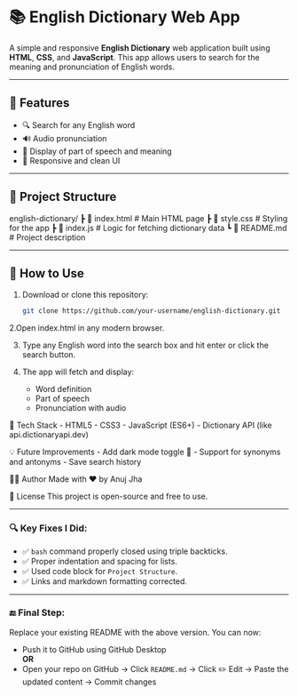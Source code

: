 # 📚 English Dictionary Web App

A simple and responsive **English Dictionary** web application built using **HTML**, **CSS**, and **JavaScript**. This app allows users to search for the meaning and pronunciation of English words.

---

## 🌟 Features

- 🔍 Search for any English word
- 🔊 Audio pronunciation
- 📖 Display of part of speech and meaning
- 📱 Responsive and clean UI

---

## 📁 Project Structure

english-dictionary/
┣ 📄 index.html # Main HTML page
┣ 📄 style.css # Styling for the app
┣ 📄 index.js # Logic for fetching dictionary data
┗ 📄 README.md # Project description


---

## 🚀 How to Use

1. Download or clone this repository:
   ```bash
   git clone https://github.com/your-username/english-dictionary.git
2.Open index.html in any modern browser.

3. Type any English word into the search box and hit enter or click the search button.

4. The app will fetch and display:

      - Word definition
      - Part of speech
      - Pronunciation with audio

🧠 Tech Stack
    - HTML5
    - CSS3
    - JavaScript (ES6+)
    - Dictionary API (like api.dictionaryapi.dev)

💡 Future Improvements
    - Add dark mode toggle 🌙
    - Support for synonyms and antonyms
    - Save search history

🙋‍♂️ Author
Made with ❤️ by Anuj Jha


📜 License
This project is open-source and free to use.

---

### 🔍 Key Fixes I Did:

- ✅ `bash` command properly closed using triple backticks.
- ✅ Proper indentation and spacing for lists.
- ✅ Used code block for `Project Structure`.
- ✅ Links and markdown formatting corrected.

---

### 🔚 Final Step:
Replace your existing README with the above version. You can now:

- Push it to GitHub using GitHub Desktop  
**OR**
- Open your repo on GitHub → Click `README.md` → Click ✏️ Edit → Paste the updated content → Commit changes


